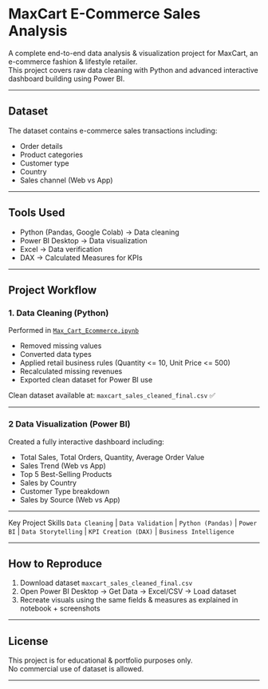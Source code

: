 # MaxCart E-Commerce Sales Analysis

A complete end-to-end data analysis & visualization project for MaxCart, an e-commerce fashion & lifestyle retailer.  
This project covers raw data cleaning with Python and advanced interactive dashboard building using Power BI.

---

## Dataset

The dataset contains e-commerce sales transactions including:
- Order details
- Product categories
- Customer type
- Country
- Sales channel (Web vs App)

---

##  Tools Used
- Python (Pandas, Google Colab) → Data cleaning
- Power BI Desktop → Data visualization
- Excel → Data verification
- DAX → Calculated Measures for KPIs

---

## Project Workflow

### 1. Data Cleaning (Python)
Performed in [`Max_Cart_Ecommerce.ipynb`](Max_Cart_Ecommerce.ipynb)
- Removed missing values
- Converted data types
- Applied retail business rules (Quantity <= 10, Unit Price <= 500)
- Recalculated missing revenues
- Exported clean dataset for Power BI use

Clean dataset available at:
``maxcart_sales_cleaned_final.csv`` ✅

---

### 2️ Data Visualization (Power BI)
Created a fully interactive dashboard including:
- Total Sales, Total Orders, Quantity, Average Order Value
- Sales Trend (Web vs App)
- Top 5 Best-Selling Products
- Sales by Country
- Customer Type breakdown
- Sales by Source (Web vs App)

  
---

Key Project Skills
`Data Cleaning` | `Data Validation` | `Python (Pandas)` | `Power BI` | `Data Storytelling` | `KPI Creation (DAX)` | `Business Intelligence`


---

##  How to Reproduce
1. Download dataset `maxcart_sales_cleaned_final.csv`
2. Open Power BI Desktop → Get Data → Excel/CSV → Load dataset
3. Recreate visuals using the same fields & measures as explained in notebook + screenshots

---

##  License
This project is for educational & portfolio purposes only.  
No commercial use of dataset is allowed.

---


